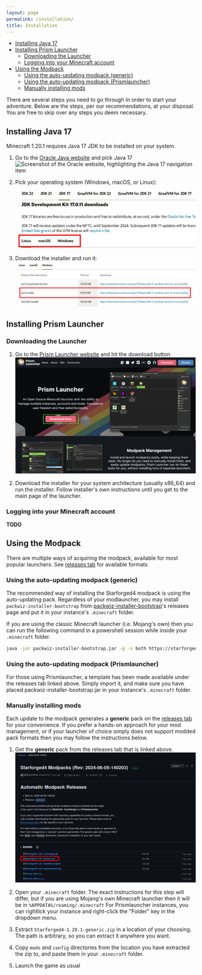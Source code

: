 ```yaml
---
layout: page
permalink: /installation/
title: Installation
---
```


<!--toc:start-->

- [Installing Java 17](#installing-java-17)
- [Installing Prism Launcher](#installing-prism-launcher)
  - [Downloading the Launcher](#downloading-the-launcher)
  - [Logging into your Minecraft account](#logging-into-your-minecraft-account)
- [Using the Modpack](#using-the-modpack)
  - [Using the auto-updating modpack (generic)](#using-the-auto-updating-modpack-generic)
  - [Using the auto-updating modpack (Prismlauncher)](#using-the-auto-updating-modpack-prismlauncher)
  - [Manually installing mods](#manually-installing-mods)
  <!--toc:end-->

There are several steps you need to go through in order to start your adventure.
Below are the steps, per our recommendations, at your disposal. You are free to
skip over any steps you deem necessary.

## Installing Java 17

Minecraft 1.20.1 requires Java 17 JDK to be installed on your system.

1. Go to the
   [Oracle Java website](https://www.oracle.com/java/technologies/downloads/#jdk17)
   and pick Java 17\
   ![Screenshot of the Oracle website, highlighting the Java 17 navigation item](./oracle_java17_download.png)

2. Pick your operating system (Windows, macOS, or Linux):
   ![Screenshot of the Oracle website, highlighting the valid OS navigation items](./oracle_java17_os-choice.jpg)

3. Download the installer and run it:
   ![Screenshot of the Oracle website, highlighting the download button for the installer](./oracle_java17_installer.jpg)

## Installing Prism Launcher

### Downloading the Launcher

1. Go to the [Prism Launcher website](https://prismlauncher.org/) and hit the
   download button
   ![Screenshot of the Prism Launcher website, highlighting the download button](./prism_download_button.jpg)

2. Download the installer for your system architecture (usually x86_64) and run
   the installer. Follow installer's own instructions until you get to the main
   page of the launcher.

### Logging into your Minecraft account

**TODO**

## Using the Modpack

[releases tab]: https://github.com/StarforgedSMP/Starforged4/releases/latest

There are multiple ways of acquiring the modpack, available for most popular
launchers. See [releases tab] for available formats

### Using the auto-updating modpack (generic)

[packwiz-installer-bootstrap]: https://github.com/packwiz/packwiz-installer-bootstrap/releases/tag/v0.0.3

The recommended way of installing the Starforged4 modpack is using the
auto-updating pack. Regardless of your modlauncher, you may install
`packwiz-installer-bootstrap` from [packwiz-installer-bootstrap]'s releases page
and put it in your instance's `.minecraft` folder.

If you are using the classic Minecraft launcher (i.e. Mojang's own) then you can
run the following command in a powershell session while inside your `.minecraft`
folder.

```bash
java -jar packwiz-installer-bootstrap.jar -g -s both https://starforgedsmp.github.io/Starforged4/packwiz/pack.toml
```

### Using the auto-updating modpack (Prismlauncher)

For those using Prismlauncher, a template has been made available under the
releases tab linked above. Simply import it, and make sure you have placed
packwiz-installer-bootstrap.jar in your instance's `.minecraft` folder.

### Manually installing mods

Each update to the modpack generates a **generic** pack on the [releases tab]
for your convenience. If you prefer a hands-on approach for your mod management,
or if your launcher of choice simply does not support modded pack formats then
you may follow the instructions below.

1. Get the **generic** pack from the releases tab that is linked above.
   ![Screenshot of the GitHub releases tab, highlighting the generic pack](./releases_generic.jpg)

2. Open your `.minecraft` folder. The exact instructions for this step will
   differ, but if you are using Mojang's own Minecraft launcher then it will be
   in `%APPDATA%/roaming/.minecraft` For Prismlauncher instances, you can
   rightlick your instance and right-click the "Folder" key in the dropdown
   menu.

3. Extract `Starforged4-1.20.1-generic.zip` in a location of your choosing. The
   path is arbitrary, so you can extract it anywhere you want.

4. Copy `mods` and `config` directories from the location you have extracted the
   zip to, and paste them in your `.minecraft` folder.

5. Launch the game as usual
